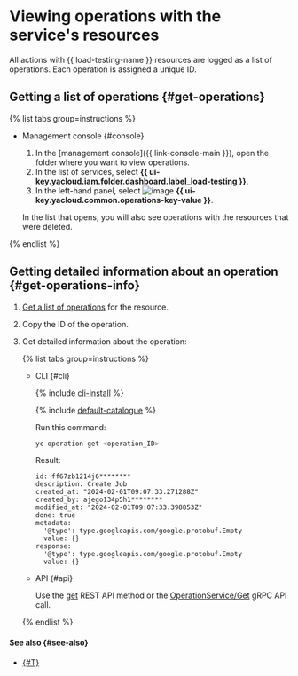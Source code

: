 # Viewing operations with the service's resources

All actions with {{ load-testing-name }} resources are logged as a list of operations. Each operation is assigned a unique ID.

## Getting a list of operations {#get-operations}

{% list tabs group=instructions %}

- Management console {#console}

  1. In the [management console]({{ link-console-main }}), open the folder where you want to view operations.
  1. In the list of services, select **{{ ui-key.yacloud.iam.folder.dashboard.label_load-testing }}**.
  1. In the left-hand panel, select ![image](../../_assets/operations.svg) **{{ ui-key.yacloud.common.operations-key-value }}**.

  In the list that opens, you will also see operations with the resources that were deleted.

{% endlist %}

## Getting detailed information about an operation {#get-operations-info}

1. [Get a list of operations](#get-operations) for the resource.
1. Copy the ID of the operation.
1. Get detailed information about the operation:

    {% list tabs group=instructions %}

    - CLI {#cli}

      {% include [cli-install](../../_includes/cli-install.md) %}

      {% include [default-catalogue](../../_includes/default-catalogue.md) %}

      Run this command:

      ```bash
      yc operation get <operation_ID>
      ```

      Result:

      ```text
      id: ff67zb1214j6********
      description: Create Job
      created_at: "2024-02-01T09:07:33.271288Z"
      created_by: ajego134p5h1********
      modified_at: "2024-02-01T09:07:33.398853Z"
      done: true
      metadata:
        '@type': type.googleapis.com/google.protobuf.Empty
        value: {}
      response:
        '@type': type.googleapis.com/google.protobuf.Empty
        value: {}
      ```

    - API {#api}

      Use the [get](../../api-design-guide/concepts/operation.md#monitoring) REST API method or the [OperationService/Get](../user/api-ref/grpc/Operation/get.md) gRPC API call.

    {% endlist %}

#### See also {#see-also}

* [{#T}](../../api-design-guide/concepts/about-async.md)
